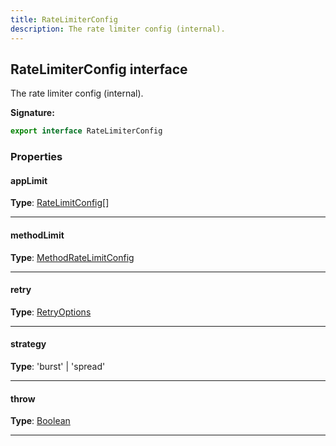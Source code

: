 ```yaml
---
title: RateLimiterConfig
description: The rate limiter config (internal).
---
```


## RateLimiterConfig interface

The rate limiter config (internal).

**Signature:**

```ts
export interface RateLimiterConfig 
```

### Properties

#### appLimit



**Type**: [RateLimitConfig](/api/ratelimitconfig)[]

---

#### methodLimit



**Type**: [MethodRateLimitConfig](/api/methodratelimitconfig)

---

#### retry



**Type**: [RetryOptions](/api/retryoptions)

---

#### strategy



**Type**: 'burst' \| 'spread'

---

#### throw



**Type**: [Boolean](https://developer.mozilla.org/en-US/docs/Web/JavaScript/Reference/Global_Objects/Boolean)

---

